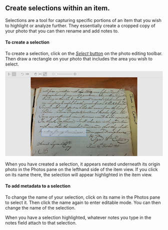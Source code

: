 ## Create selections within an item.

Selections are a tool for capturing specific portions of an item that you wish to highlight or analyze further. They essentially create a cropped copy of your photo that you can then rename and add notes to.

#### To create a selection

To create a selection, click on the [_Select_ button](//using_tropy/item_view/photo-editing.md) on the photo editing toolbar. Then draw a rectangle on your photo that includes the area you wish to select.

![](/assets/selections.png)

When you have created a selection, it appears nested underneath its origin photo in the Photos pane on the lefthand side of the item view. If you click on its name there, the selection will appear highlighted in the item view.

#### To add metadata to a selection

To change the name of your selection, click on its name in the Photos pane to select it. Then click the name again to enter editable mode. You can then change the name of the selection.

When you have a selection highlighted, whatever notes you type in the notes field attach to that selection.

